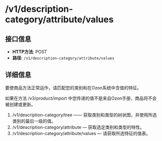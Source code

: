 # /v1/description-category/attribute/values

## 接口信息

- **HTTP方法**: POST
- **路径**: `/v1/description-category/attribute/values`

## 详细信息

  
要使商品方法正常运作，请匹配您的类别和在Ozon系统中含值的特征。

如果在方法 /v3/product/import 中您传递的值不是来自Ozon手册，商品将不会被创建或更新。

  1. /v1/description-category/tree —— 获取类别和类型的树状图，并使用所选类别的最后一级的值。
  2. /v1/description-category/attribute — 获取选定类别和类型的特性。
  3. /v1/description-category/attribute/values — 请获取所选特征的值表。


